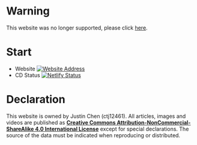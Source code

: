 # Warning
This website was no longer supported, please click [here](https:/cnblogs.com/ctjcalc/).
# Start
- Website 
[![Website Address](https://img.shields.io/badge/website-click%20here-orange.svg)](https://ctj12461.netlify.com)
- CD Status [![Netlify Status](https://api.netlify.com/api/v1/badges/8603d2a6-a285-4def-8d25-74a1cd34ffad/deploy-status)](https://app.netlify.com/sites/ctj12461/deploys)

# Declaration
This website is owned by Justin Chen (ctj12461). 
All articles, images and videos are published as **[Creative Commons Attribution-NonCommercial-ShareAlike 4.0 International License](http://creativecommons.org/licenses/by-nc-sa/4.0/)**  except for special declarations. The source of the data must be indicated when reproducing or distributed.

![[](http://creativecommons.org/licenses/by-nc-sa/4.0/)](https://i.creativecommons.org/l/by-nc-sa/4.0/88x31.png)

